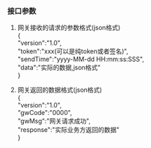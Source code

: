 ### 接口参数
1. 网关接收的请求的参数格式(json格式)  
{  
"version":"1.0",  
"token":"xxx(可以是纯token或者签名)",  
"sendTime":"yyyy-MM-dd HH:mm:ss:SSS",  
"data":"实际的数据,json格式"  
}  

2. 网关返回的数据格式(json格式)  
{  
"version":"1.0",  
"gwCode":"0000",  
"gwMsg":"网关请求成功",  
"response":"实际业务方返回的数据"    
}

